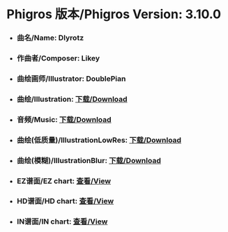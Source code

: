 
# Phigros 版本/Phigros Version:  3.10.0

- ### __曲名/Name:  Dlyrotz__

- ### __作曲者/Composer:  Likey__

- ### __曲绘画师/Illustrator:  DoublePian__

- ### __曲绘/Illustration:  [下载/Download](https://github.com/Po6647A/PAR/releases/download/3.10.0/1093.png)__

- ### __音频/Music:  [下载/Download](https://github.com/Po6647A/PAR/releases/download/3.10.0/1773.ogg)__

- ### __曲绘(低质量)/IllustrationLowRes:  [下载/Download](https://github.com/Po6647A/PAR/releases/download/3.10.0/1585.png)__

- ### __曲绘(模糊)/IllustrationBlur:  [下载/Download](https://github.com/Po6647A/PAR/releases/download/3.10.0/1339.png)__


- ### __EZ谱面/EZ chart:  [查看/View](./EZ.json/index.html)__

- ### __HD谱面/HD chart:  [查看/View](./HD.json/index.html)__

- ### __IN谱面/IN chart:  [查看/View](./IN.json/index.html)__
